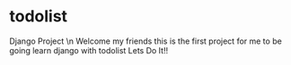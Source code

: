 # todolist
Django Project \n
Welcome my friends
this is the first project for me to be going  learn django with todolist
Lets Do It!! 
